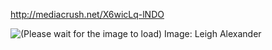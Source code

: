 http://mediacrush.net/X6wicLq-lNDO

![(Please wait for the image to load) Image: Leigh Alexander](http://mediacrush.net/X6wicLq-lNDO.png)